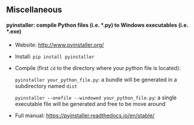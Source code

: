 
## Miscellaneous
#### pyinstaller: compile Python files (i.e. *.py) to Windows executables (i.e. *.exe)
* Website: http://www.pyinstaller.org/
* Install: `pip install pyinstaller`
* Compile (first `cd` to the directory where your python file is located):

   `pyinstaller your_python_file.py`: a bundle will be generated in a subdirectory named `dist`

   `pyinstaller --onefile --windowed your_python_file.py`: a single executable file will be generated and free to be move around
* Full manual: https://pyinstaller.readthedocs.io/en/stable/
